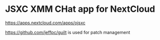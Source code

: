 # JSXC XMM CHat app for NextCloud

https://apps.nextcloud.com/apps/ojsxc

https://github.com/jeffpc/guilt is used for patch management
